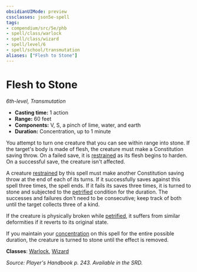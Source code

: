 ```yaml
---
obsidianUIMode: preview
cssclasses: json5e-spell
tags:
- compendium/src/5e/phb
- spell/class/warlock
- spell/class/wizard
- spell/level/6
- spell/school/transmutation
aliases: ["Flesh to Stone"]
---
```

# Flesh to Stone
*6th-level, Transmutation*  

- **Casting time:** 1 action
- **Range:** 60 feet
- **Components:** V, S, a pinch of lime, water, and earth
- **Duration:** Concentration, up to 1 minute

You attempt to turn one creature that you can see within range into stone. If the target's body is made of flesh, the creature must make a Constitution saving throw. On a failed save, it is [restrained](rules/conditions.md#restrained) as its flesh begins to harden. On a successful save, the creature isn't affected.

A creature [restrained](rules/conditions.md#restrained) by this spell must make another Constitution saving throw at the end of each of its turns. If it successfully saves against this spell three times, the spell ends. If it fails its saves three times, it is turned to stone and subjected to the [petrified](rules/conditions.md#petrified) condition for the duration. The successes and failures don't need to be consecutive; keep track of both until the target collects three of a kind.

If the creature is physically broken while [petrified](rules/conditions.md#petrified), it suffers from similar deformities if it reverts to its original state.

If you maintain your [concentration](rules/conditions.md#concentration) on this spell for the entire possible duration, the creature is turned to stone until the effect is removed.

**Classes**: [Warlock](compendium/classes/warlock.md), [Wizard](compendium/classes/wizard.md)

*Source: Player's Handbook p. 243. Available in the SRD.*
